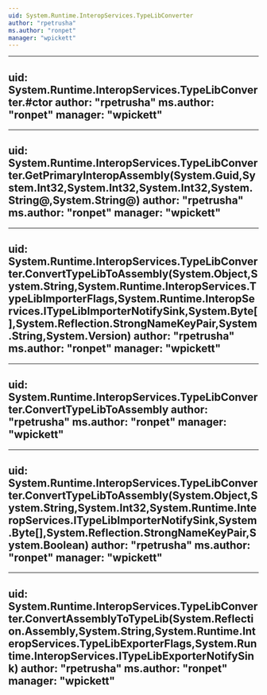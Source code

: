 ```yaml
---
uid: System.Runtime.InteropServices.TypeLibConverter
author: "rpetrusha"
ms.author: "ronpet"
manager: "wpickett"
---
```


---
uid: System.Runtime.InteropServices.TypeLibConverter.#ctor
author: "rpetrusha"
ms.author: "ronpet"
manager: "wpickett"
---

---
uid: System.Runtime.InteropServices.TypeLibConverter.GetPrimaryInteropAssembly(System.Guid,System.Int32,System.Int32,System.Int32,System.String@,System.String@)
author: "rpetrusha"
ms.author: "ronpet"
manager: "wpickett"
---

---
uid: System.Runtime.InteropServices.TypeLibConverter.ConvertTypeLibToAssembly(System.Object,System.String,System.Runtime.InteropServices.TypeLibImporterFlags,System.Runtime.InteropServices.ITypeLibImporterNotifySink,System.Byte[],System.Reflection.StrongNameKeyPair,System.String,System.Version)
author: "rpetrusha"
ms.author: "ronpet"
manager: "wpickett"
---

---
uid: System.Runtime.InteropServices.TypeLibConverter.ConvertTypeLibToAssembly
author: "rpetrusha"
ms.author: "ronpet"
manager: "wpickett"
---

---
uid: System.Runtime.InteropServices.TypeLibConverter.ConvertTypeLibToAssembly(System.Object,System.String,System.Int32,System.Runtime.InteropServices.ITypeLibImporterNotifySink,System.Byte[],System.Reflection.StrongNameKeyPair,System.Boolean)
author: "rpetrusha"
ms.author: "ronpet"
manager: "wpickett"
---

---
uid: System.Runtime.InteropServices.TypeLibConverter.ConvertAssemblyToTypeLib(System.Reflection.Assembly,System.String,System.Runtime.InteropServices.TypeLibExporterFlags,System.Runtime.InteropServices.ITypeLibExporterNotifySink)
author: "rpetrusha"
ms.author: "ronpet"
manager: "wpickett"
---
